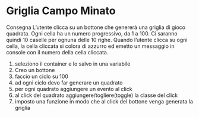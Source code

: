 Griglia Campo Minato
===
Consegna
L’utente clicca su un bottone che genererà una griglia di gioco quadrata.
Ogni cella ha un numero progressivo, da 1 a 100.
Ci saranno quindi 10 caselle per ognuna delle 10 righe.
Quando l’utente clicca su ogni cella, la cella cliccata si colora di azzurro ed emetto un messaggio in console con il numero della cella cliccata.


<!-- Ragionamento  -->
1. seleziono il container e lo salvo in una variabile
2. Creo un bottone 
3. faccio un ciclo su 100
4. ad ogni ciclo devo far generare un quadrato
5. per ogni quadrato aggiungere un evento al click
6. al click del quadrato aggiungere/togliere(toggle) la classe del click
7. imposto una funzione in modo che al click del bottone venga generata la griglia
